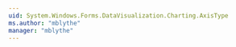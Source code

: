 ```yaml
---
uid: System.Windows.Forms.DataVisualization.Charting.AxisType
ms.author: "mblythe"
manager: "mblythe"
---
```

